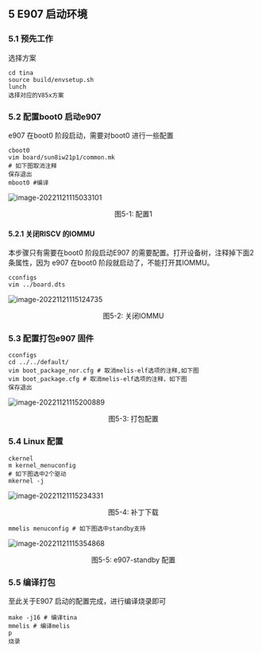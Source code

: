 ## 5 E907 启动环境

### 5.1 预先工作

选择方案

```
cd tina
source build/envsetup.sh
lunch
选择对应的V85x方案
```

### 5.2 配置boot0 启动e907

e907 在boot0 阶段启动，需要对boot0 进行一些配置

```
cboot0
vim board/sun8iw21p1/common.mk
# 如下图取消注释
保存退出
mboot0 #编译
```

![image-20221121115033101](https://photos.100ask.net/Tina-Sdk/Linux_E907_DevGuide_image-20221121115033101.png)

<center>图5-1: 配置1</center>

#### 5.2.1 关闭RISCV 的IOMMU

本步骤只有需要在boot0 阶段启动E907 的需要配置。打开设备树，注释掉下面2 条属性，因为
e907 在boot0 阶段就启动了，不能打开其IOMMU。

```
cconfigs
vim ../board.dts
```

![image-20221121115124735](https://photos.100ask.net/Tina-Sdk/Linux_E907_DevGuide_image-20221121115124735.png)

<center>图5-2: 关闭IOMMU</center>

### 5.3 配置打包e907 固件

```
cconfigs
cd ../../default/
vim boot_package_nor.cfg # 取消melis-elf选项的注释,如下图
vim boot_package.cfg # 取消melis-elf选项的注释，如下图
保存退出
```

![image-20221121115200889](https://photos.100ask.net/Tina-Sdk/Linux_E907_DevGuide_image-20221121115200889.png)

<center>图5-3: 打包配置</center>

### 5.4 Linux 配置

```
ckernel
m kernel_menuconfig
# 如下图选中2个驱动
mkernel -j
```

![image-20221121115234331](https://photos.100ask.net/Tina-Sdk/Linux_E907_DevGuide_image-20221121115234331.png)

<center>图5-4: 补丁下载</center>

```
mmelis menuconfig # 如下图选中standby支持
```

![image-20221121115354868](https://photos.100ask.net/Tina-Sdk/Linux_E907_DevGuide_image-20221121115354868.png)

<center>图5-5: e907-standby 配置</center>

### 5.5 编译打包

至此关于E907 启动的配置完成，进行编译烧录即可

```
make -j16 # 编译tina
mmelis # 编译melis
p
烧录
```

